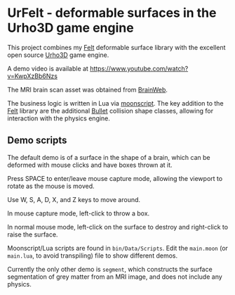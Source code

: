 # UrFelt - deformable surfaces in the Urho3D game engine
This project combines my [Felt](https://github.com/feltech/Felt) deformable surface library with
the excellent open source [Urho3D](https://urho3d.github.io/) game engine.

A demo video is available at https://www.youtube.com/watch?v=KwpXzBb6Nzs

The MRI brain scan asset was obtained from [BrainWeb](http://www.bic.mni.mcgill.ca/brainweb/).

The business logic is written in Lua via [moonscript](https://moonscript.org/).  The key addition
to the [Felt](https://github.com/feltech/Felt) library are the additional
[Bullet](https://pybullet.org) collision shape classes, allowing for interaction with the physics
engine.

## Demo scripts

The default demo is of a surface in the shape of a brain, which can be deformed with mouse clicks
and have boxes thrown at it.

Press SPACE to enter/leave mouse capture mode, allowing the viewport to rotate as the mouse is
moved.

Use W, S, A, D, X, and Z keys to move around.

In mouse capture mode, left-click to throw a box.

In normal mouse mode, left-click on the surface to destroy and right-click to raise the surface.

Moonscript/Lua scripts are found in `bin/Data/Scripts`. Edit the `main.moon` (or `main.lua`, to
avoid transpiling) file to show different demos.

Currently the only other demo is `segment`, which constructs the surface segmentation of grey
matter from an MRI image, and does not include any physics.
